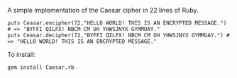 A simple implementation of the Caesar cipher in 22 lines of Ruby.

    puts Ceasar.encipher(72,"HELLO WORLD! THIS IS AN ENCRYPTED MESSAGE.") # => "BYFFI QILFX! NBCM CM UH YHWSJNYX GYMMUAY."
    puts Ceasar.decipher(72,"BYFFI QILFX! NBCM CM UH YHWSJNYX GYMMUAY.") # => "HELLO WORLD! THIS IS AN ENCRYPTED MESSAGE."

To install:

    gem install Caesar.rb

